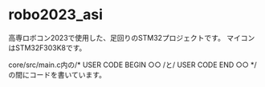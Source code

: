 # robo2023_asi
高専ロボコン2023で使用した、足回りのSTM32プロジェクトです。 マイコンはSTM32F303K8です。

core/src/main.c内の/* USER CODE BEGIN ○○ /と/ USER CODE END ○○ */の間にコードを書いています。
